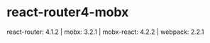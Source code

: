 # react-router4-mobx
react-router: 4.1.2   |   mobx: 3.2.1   |   mobx-react: 4.2.2   |   webpack: 2.2.1
